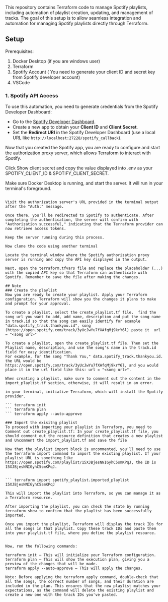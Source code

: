 This repository contains Terraform code to manage Spotify playlists, including automation of playlist creation, updating, and management of tracks. The goal of this setup is to allow seamless integration and automation for managing Spotify playlists directly through Terraform.

## Setup

Prerequisites: 
1. Docker Desktop (if you are windows user)
2. Terraform
3. Spotify Account ( You need to generate your client ID and secret key from Spotify developer account)
4. VSCode

### 1. Spotify API Access

To use this automation, you need to generate credentials from the Spotify Developer Dashboard:

- Go to the [Spotify Developer Dashboard](https://developer.spotify.com/dashboard/applications).
- Create a new app to obtain your **Client ID** and **Client Secret**.
- Set the **Redirect URI** in the Spotify Developer Dashboard (use a local URL like `http://localhost:27228/spotify_callback`).


Now that you created the Spotify app, you are ready to configure and start the authorization proxy server, which allows Terraform to interact with Spotify.

Click Show client secret and copy the value displayed into .env as your SPOTIFY_CLIENT_ID & SPOTIFY_CLIENT_SECRET.

Make sure Docker Desktop is running, and start the server. It will run in your terminal's foreground.

```docker run --rm -it -p 27228:27228 --env-file .env ghcr.io/conradludgate/spotify-auth-proxy

Visit the authorization server's URL provided in the terminal output after the "Auth:" message.

Once there, you'll be redirected to Spotify to authenticate. After completing the authentication, the server will confirm with "Authorization successful," indicating that the Terraform provider can now retrieve access tokens.

Keep the server running during this process.

Now clone the code using another terminal 

Locate the terminal window where the Spotify authorization proxy server is running and copy the API key displayed in the output.

Next, open the terraform.tfvars file and replace the placeholder (...) with the copied API key so that Terraform can authenticate with Spotify. Remember to save the file after making the changes.

## Note
### Create the playlist
Now you are ready to create your playlist. Apply your Terraform configuration. Terraform will show you the changes it plans to make and prompt for your approval.

To create a playlist, select the create_playlist.tf file.  find the song url you want to add, add name, description and put the song name in track.id so that the song can easily identify for example "data.spotify_track.thankyou.id", song (https://open.spotify.com/track/3yUcJwYu7fXAfqMj9krY6l) paste it  url = "<song url>"

To create a playlist, open the create_playlist.tf file. Then set the Playlist name, description, and use the song's name in the track.id field for easy identification. 
For example, for the song "Thank You," data.spotify_track.thankyou.id.
the URL would be https://open.spotify.com/track/3yUcJwYu7fXAfqMj9krY6l, and you would place it in the url field like this: url = "<song url>".

When creating a playlist, make sure to comment out the content in the import_playlist.tf section, otherwise, it will result in an error.

in your terminal, initialize Terraform, which will install the Spotify provider.

``` terraform init
``` terraform plan
``` terraform apply --auto-approve

### Import the exisitng playlist
To proceed with importing your playlist in Terraform, you need to Comment out create_playlist.tf: In your create_playlist.tf file, you should comment out the resource definition that creates a new playlist and Uncomment the import_playlist.tf and save the file

Now that the playlist import block is uncommented, you'll need to use the terraform import command to import the existing playlist. If your playlist URL is something like https://open.spotify.com/playlist/15XJBjesNNIGyhC5smKPqJ, the ID is 15XJBjesNNIGyhC5smKPqJ.


``` terraform import spotify_playlist.imported_playlist 15XJBjesNNIGyhC5smKPqJ

This will import the playlist into Terraform, so you can manage it as a Terraform resource.

After importing the playlist, you can check the state by running terraform show to confirm that the playlist has been successfully imported.

Once you import the playlist, Terraform will display the track IDs for all the songs in that playlist. Copy these track IDs and paste them into your playlist.tf file, where you define the playlist resource.


Now, run the following commands:

terraform init – This will initialize your Terraform configuration.
terraform plan – This will show the execution plan, giving you a preview of the changes that will be made.
terraform apply --auto-approve – This will apply the changes.

Note: Before applying the terraform apply command, double-check that all the songs, the correct number of songs, and their duration are included in the plan. This ensures that the new playlist matches your expectations, as the command will delete the existing playlist and create a new one with the track IDs you've pasted.